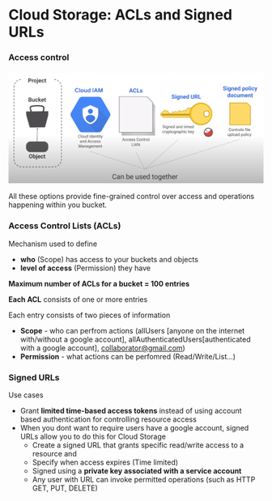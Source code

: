# Cloud Storage: ACLs and Signed URLs

### Access control
<img src="https://github.com/paulowe/gcp/blob/main/captures/Capture%209.PNG" />

All these options provide fine-grained control over access and operations happening within you bucket.

### Access Control Lists (ACLs)

Mechanism used to define 
- **who** (Scope) has access to your buckets and objects
- **level of access** (Permission) they have

**Maximum number of ACLs for a bucket = 100 entries**

**Each ACL** consists of one or more entries

Each entry consists of two pieces of information
- **Scope** - who can perfrom actions (allUsers [anyone on the internet with/without a google account], allAuthenticatedUsers[authenticated with a google account], collaborator@gmail.com)
- **Permission** -  what actions can be perfomred (Read/Write/List...) 

### Signed URLs
Use cases
- Grant **limited time-based access tokens** instead of using account based authentication for controlling resource access
- When you dont want to require users have a google account, signed URLs allow you to do this for Cloud Storage
    - Create a signed URL that grants specific read/write access to a resource and
    - Specify when access expires (Time limited)
    - Signed using a **private key associated with a service account**
    - Any user with URL can invoke permitted operations (such as HTTP GET, PUT, DELETE)
    
